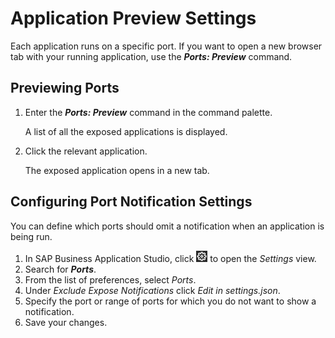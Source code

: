 <!-- loio91fc8bf6891f42ada98793b8c1c038a8 -->

# Application Preview Settings

Each application runs on a specific port. If you want to open a new browser tab with your running application, use the ***Ports: Preview*** command.



<a name="loio91fc8bf6891f42ada98793b8c1c038a8__section_fjk_5lk_f4b"/>

## Previewing Ports

1.  Enter the ***Ports: Preview*** command in the command palette.

    A list of all the exposed applications is displayed.

2.  Click the relevant application.

    The exposed application opens in a new tab.




<a name="loio91fc8bf6891f42ada98793b8c1c038a8__section_hcn_5lk_f4b"/>

## Configuring Port Notification Settings

You can define which ports should omit a notification when an application is being run.

1.  In SAP Business Application Studio, click ![Open settings](images/Open_Settings_e87d6b3.png) to open the *Settings* view.
2.  Search for ***Ports***.
3.  From the list of preferences, select *Ports*.
4.  Under *Exclude Expose Notifications* click *Edit in settings.json*.
5.  Specify the port or range of ports for which you do not want to show a notification.
6.  Save your changes.

